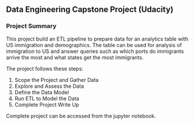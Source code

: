 ## Data Engineering Capstone Project (Udacity)

### Project Summary

This project build an ETL pipeline to prepare data for an analytics table with US immigration and demographics. The table can be used for analysis of immigration to US and answer queries such as which ports do immigrants arrive the most and what states get the most immigrants.

The project follows these steps:

1. Scope the Project and Gather Data
2. Explore and Assess the Data
3. Define the Data Model
4. Run ETL to Model the Data
5. Complete Project Write Up

Complete project can be accessed from the jupyter notebook.
